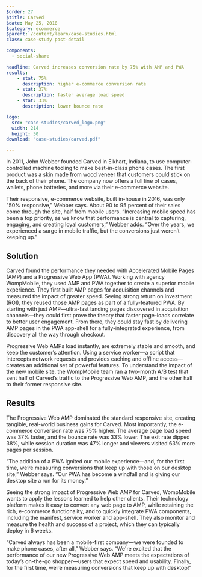 ```yaml
---
$order: 27
$title: Carved
$date: May 25, 2018
$category: ecommerce
$parent: /content/learn/case-studies.html
class: case-study post-detail

components:
  - social-share

headline: Carved increases conversion rate by 75% with AMP and PWA
results:
    - stat: 75%
      description: higher e-commerce conversion rate
    - stat: 37% 
      description: faster average load speed
    - stat: 33%
      description: lower bounce rate

logo:
  src: "case-studies/carved_logo.png"
  width: 214
  height: 50
download: "case-studies/carved.pdf"

---
```



<div class="img-left">
    <amp-img width="598" height="1158" layout="responsive" src="/static/img/case-studies/carved_1.png"></amp-img>
</div>

In 2011, John Webber founded Carved in Elkhart, Indiana, to use computer-controlled machine tooling to make best-in-class phone cases. The first product was a skin made from wood veneer that customers could stick on the back of their phone. The company now offers a full line of cases, wallets, phone batteries, and more via their e-commerce website.

Their responsive, e-commerce website, built in-house in 2016, was only "50% responsive," Webber says. About 90 to 95 percent of their sales come through the site, half from mobile users. “Increasing mobile speed has been a top priority, as we know that performance is central to capturing, engaging, and creating loyal customers,” Webber adds. “Over the years, we experienced a surge in mobile traffic, but the conversions just weren’t keeping up.”

## Solution
Carved found the performance they needed with Accelerated Mobile Pages (AMP) and a Progressive Web App (PWA). Working with agency WompMobile, they used AMP and PWA together to create a superior mobile experience. They first built AMP pages for acquisition channels and measured the impact of greater speed. Seeing strong return on investment (ROI), they reused those AMP pages as part of a fully-featured PWA. By starting with just AMP—ultra-fast landing pages discovered in acquisition channels—they could first prove the theory that faster page-loads correlate to better user engagement. From there, they could stay fast by delivering AMP pages in the PWA app-shell for a fully-integrated experience, from discovery all the way through checkout.

Progressive Web AMPs load instantly, are extremely stable and smooth, and keep the customer’s attention. Using a service worker—a script that intercepts network requests and provides caching and offline access—creates an additional set of powerful features. To understand the impact of the new mobile site, the WompMobile team ran a two-month A/B test that sent half of Carved’s traffic to the Progressive Web AMP, and the other half to their former responsive site.


<div class="img-right">
    <amp-img width="562" height="1084" layout="responsive" src="/static/img/case-studies/carved_2.png"></amp-img>
</div>

## Results

The Progressive Web AMP dominated the standard responsive site, creating tangible, real-world business gains for Carved. Most importantly, the e-commerce conversion rate was 75% higher. The average page load speed was 37% faster, and the bounce rate was 33% lower. The exit rate dipped 38%, while session duration was 47% longer and viewers visited 63% more pages per session.
 
“The addition of a PWA ignited our mobile experience—and, for the first time, we’re measuring conversions that keep up with those on our desktop site,” Webber says. “Our PWA has become a windfall and is giving our desktop site a run for its money.”

Seeing the strong impact of Progressive Web AMP for Carved, WompMobile wants to apply the lessons learned to help other clients. Their technology platform makes it easy to convert any web page to AMP, while retaining the rich, e-commerce functionality, and to quickly integrate PWA components, including the manifest, service worker and app-shell. They also monitor and measure the health and success of a project, which they can typically deploy in 6 weeks.

“Carved always has been a mobile-first company—we were founded to make phone cases, after all,” Webber says. “We're excited that the performance of our new Progressive Web AMP meets the expectations of today’s on-the-go shopper—users that expect speed and usability. Finally, for the first time, we’re measuring conversions that keep up with desktop!”